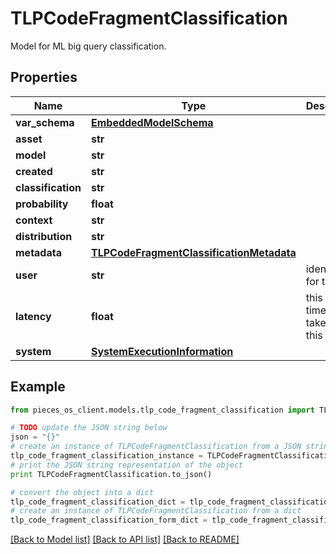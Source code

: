 # TLPCodeFragmentClassification

Model for ML big query classification.

## Properties

Name | Type | Description | Notes
------------ | ------------- | ------------- | -------------
**var_schema** | [**EmbeddedModelSchema**](EmbeddedModelSchema) |  | [optional] 
**asset** | **str** |  | 
**model** | **str** |  | 
**created** | **str** |  | 
**classification** | **str** |  | 
**probability** | **float** |  | 
**context** | **str** |  | 
**distribution** | **str** |  | [optional] 
**metadata** | [**TLPCodeFragmentClassificationMetadata**](TLPCodeFragmentClassificationMetadata) |  | [optional] 
**user** | **str** | identifier for the user | 
**latency** | **float** | this is the time it takes to run this model. | [optional] 
**system** | [**SystemExecutionInformation**](SystemExecutionInformation) |  | [optional] 

## Example

```python
from pieces_os_client.models.tlp_code_fragment_classification import TLPCodeFragmentClassification

# TODO update the JSON string below
json = "{}"
# create an instance of TLPCodeFragmentClassification from a JSON string
tlp_code_fragment_classification_instance = TLPCodeFragmentClassification.from_json(json)
# print the JSON string representation of the object
print TLPCodeFragmentClassification.to_json()

# convert the object into a dict
tlp_code_fragment_classification_dict = tlp_code_fragment_classification_instance.to_dict()
# create an instance of TLPCodeFragmentClassification from a dict
tlp_code_fragment_classification_form_dict = tlp_code_fragment_classification.from_dict(tlp_code_fragment_classification_dict)
```
[[Back to Model list]](../README#documentation-for-models) [[Back to API list]](../README#documentation-for-api-endpoints) [[Back to README]](../README)


